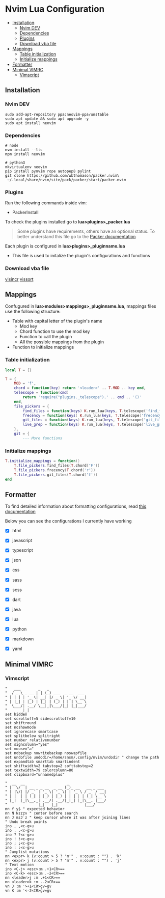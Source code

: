 # Nvim Lua Configuration

<!-- vim-markdown-toc Marked -->

- [Installation](#installation)
  - [Nvim DEV](#nvim-dev)
  - [Dependencies](#dependencies)
  - [Plugins](#plugins)
  - [Download vba file](#download-vba-file)
- [Mappings](#mappings)
  - [Table initialization](#table-initialization)
  - [Initialize mappings](#initialize-mappings)
- [Formatter](#formatter)
- [Minimal VIMRC](#minimal-vimrc)
  - [Vimscript](#vimscript)

<!-- vim-markdown-toc -->

## Installation

### Nvim DEV

```shell
sudo add-apt-repository ppa:neovim-ppa/unstable
sudo apt update && sudo apt upgrade -y
sudo apt install neovim
```

### Dependencies

```shell
# node
nvm install --lts
npm install neovim

# python3
mkvirtualenv neovim
pip install pynvim rope autopep8 pylint
git clone https://github.com/wbthomason/packer.nvim\
 ~/.local/share/nvim/site/pack/packer/start/packer.nvim
```

### Plugins

Run the following commands inside vim:

- PackerInstall

To check the plugins installed go to **lua>plugins>\_packer.lua**

> Some plugins have requirements, others have an optional status.
> To better understand this file go to the [Packer documentation](https://github.com/wbthomason/packer.nvim#quickstart)

Each plugin is configured in **lua>plugins>\_pluginname.lua**

- This file is used to initalize the plugin's configurations and functions

### Download vba file

[visincr](www.drchip.org/astronaut/vim/vbafiles/visincr.vba.gz)
[vissort](www.drchip.org/astronaut/vim/vbafiles/vissort.vba.gz)

## Mappings

Confugured in **lua>modules>mappings>\_pluginname.lua**, mappings files use the following structure:

- Table with capital letter of the plugin's name
  - Mod key
  - Chord function to use the mod key
  - Function to call the plugin
  - All the possible mappings from the plugin
- Function to initialize mappings

### Table initialization

```lua
local T = {}

T = {
    MOD = 'f',
    chord = function(key) return '<leader>' .. T.MOD .. key end,
    telescope = function(cmd)
        return 'require("plugins._telescope").' .. cmd .. '()'
    end,
    file_pickers = {
        find_files = function(keys) K.run_lua(keys, T.telescope('find_files')) end,
        frecency = function(keys) K.run_lua(keys, T.telescope('frecency')) end,
        git_files = function(keys) K.run_lua(keys, T.telescope('git_files')) end,
        live_grep = function(keys) K.run_lua(keys, T.telescope('live_grep')) end,
    },
    git = {
        --- More functions
```

### Initialize mappings

```lua
T.initialize_mappings = function()
    T.file_pickers.find_files(T.chord('F'))
    T.file_pickers.frecency(T.chord('r'))
    T.file_pickers.git_files(T.chord('f'))
end
```

## Formatter

To find detailed information about formatting configurations, read [this documentation](https://github.com/mhartington/formatter.nvim/blob/master/README.md)

Below you can see the configurations I currently have working

- [x] html

- [x] javascript
- [x] typescript

- [x] json

- [x] css
- [x] sass
- [x] scss

- [x] dart
- [x] java
- [x] lua
- [x] python

- [x] markdown
- [x] yaml

## Minimal VIMRC

### Vimscript

```vimscript
"   ___        _   _
"  / _ \ _ __ | |_(_) ___  _ __  ___
" | | | | '_ \| __| |/ _ \| '_ \/ __|
" | |_| | |_) | |_| | (_) | | | \__ \
"  \___/| .__/ \__|_|\___/|_| |_|___/
"       |_|
set hidden
set scrolloff=5 sidescrolloff=10
set shiftround
set noshowmode
set ignorecase smartcase
set splitbelow splitright
set number relativenumber
set signcolumn="yes"
set mouse="a"
set nobackup nowritebackup noswapfile
set undofile undodir=/home/snsm/.config/nvim/undodir " change the path
set expandtab smarttab smartindent
set shiftwidth=2 tabstop=2 softtabstop=2
set textwidth=79 colorcolumn=80
set clipboard="unnamedplus"

"  __  __                   _
" |  \/  | __ _ _ __  _ __ (_)_ __   __ _ ___
" | |\/| |/ _` | '_ \| '_ \| | '_ \ / _` / __|
" | |  | | (_| | |_) | |_) | | | | | (_| \__ \
" |_|  |_|\__,_| .__/| .__/|_|_| |_|\__, |___/
"              |_|   |_|            |___/
nn Y y$ " expected behavior
nn N Nzzzv " center before search
nn J mzJ`z " keep cursor where it was after joining lines
" Undo break points
ino , ,<c-g>u
ino . .<c-g>u
ino ? ?<c-g>u
ino ! !<c-g>u
ino ; ;<c-g>u
ino : :<c-g>u
" Jumplist mutations
nn <expr> k (v:count > 5 ? "m'" . v:count : "") . 'k'
nn <expr> j (v:count > 5 ? "m'" . v:count : "") . 'j'
" Text motion
ino <C-j> <esc>:m .+1<CR>==
ino <C-k> <esc>:m .-2<CR>==
nn <leader>j :m .+1<CR>==
nn <leader>k :m .-2<CR>==
vn J :m '>+1<CR>gv=gv
vn K :m '<-2<CR>gv=gv

```
